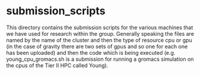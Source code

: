 # submission_scripts

This directory contains the submission scripts for the various machines that we have used for research within the group.  Generally speaking the files are named by the name of the cluster and then the type of resource cpu or gpu (in the case of gravity there are two sets of gpus and so one for each one has been uploaded) and then the code which is being executed (e.g. young_cpu_gromacs.sh is a submission for running a gromacs simulation on the cpus of the Tier II HPC called Young).  
